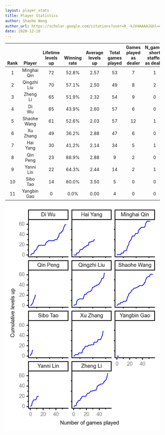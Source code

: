 ```yaml
---
layout: player_stats
title: Player Statistics
author: Shaohe Wang
author_url: https://scholar.google.com/citations?user=R_-kJV4AAAAJ&hl=en
date: 2020-12-10
---
```


<div class="table-wrapper" markdown="block">

| <br><br><br>Rank | <br><br><br>Player | <br> Lifetime <br> levels <br> up | <br><br> Winning <br> rate | <br> Average <br> levels <br> up | <br> Total <br> games <br> played | Games <br> played <br> as <br> dealer | N_games <br> short <br> staffed <br> as dealer | Winning <br> rate <br> as <br> dealer |
|:---:|:---:|:---:|:---:|:---:|:---:|:---:|:---:|:---:|
| 1 | Minghai <br> Qin | 72 | 52.8% | 2.57 | 53 | 7 | 1 | 57.1% |
| 2 | Qingzhi <br> Liu | 70 | 57.1% | 2.50 | 49 | 8 | 2 | 62.5% |
| 3 | Zheng <br> Li | 65 | 51.9% | 2.32 | 54 | 9 | 0 | 44.4% |
| 4 | Di <br> Wu | 65 | 43.9% | 2.60 | 57 | 6 | 0 | 50.0% |
| 5 | Shaohe <br> Wang | 61 | 52.6% | 2.03 | 57 | 12 | 1 | 33.3% |
| 6 | Xu <br> Zhang | 49 | 36.2% | 2.88 | 47 | 6 | 0 | 16.7% |
| 7 | Hai <br> Yang | 30 | 41.2% | 2.14 | 34 | 5 | 1 | 20.0% |
| 8 | Qin <br> Peng | 23 | 88.9% | 2.88 | 9 | 2 | 0 | 100.0% |
| 9 | Yanni <br> Lin | 22 | 64.3% | 2.44 | 14 | 2 | 1 | 100.0% |
| 10 | Sibo <br> Tao | 14 | 80.0% | 3.50 | 5 | 0 | 0 | 0.0% |
| 11 | Yangbin <br> Gao | 0 | 0.0% | 0.00 | 4 | 0 | 0 | 0.0% |

</div>

<img src="/assets/images/player_history_plot.png" alt="Plot of player level history" />
